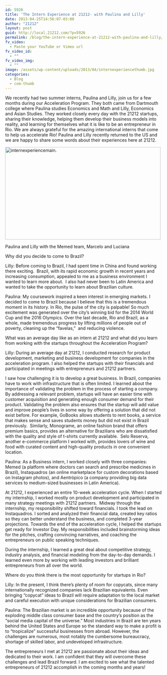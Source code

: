 ```yaml
---
id: 5926
title: 'The Intern Experience at 21212- with Paulina and Lilly'
date: 2013-04-25T14:56:07-03:00
author: "21212"
layout: post
guid: http://local.21212.com/?p=5926
permalink: /blog/the-intern-experience-at-21212-with-paulina-and-lilly/
fv_video:
  - Paste your YouTube or Vimeo url
fv_video_id:
  - ""
fv_video_img:
  - ""
image: /assets/wp-content/uploads/2013/04/internexperiencethumb.jpg
categories:
  - Blog
  - com-thumb
---
```

<p dir="ltr">
  We recently had two summer interns, Paulina and Lilly, join us for a few months during our Acceleration Program. They both came from Dartmouth college where Paulina studies Economics and Math and Lilly, Economics and Asian Studies. They worked closely every day with the 21212 startups, sharing their knowledge, helping them develop their business models into reality, and learning for themselves what it is like to be an entrepreneur in Rio. We are always grateful for the amazing international interns that come to help us accelerate Rio! Paulina and Lilly recently returned to the US and we are happy to share some words about their experiences here at 21212.
</p>

<div id="attachment_5942" style="width: 510px" class="wp-caption aligncenter">
  <a href="http://local.21212.com/assets/wp-content/uploads/2013/04/internexperiencemain..jpg"><img aria-describedby="caption-attachment-5942" class="size-full wp-image-5942 " alt="internexperiencemain." src="{{ site.url }}/assets/wp-content/uploads/2013/04/internexperiencemain..jpg" width="500" height="298" srcset="{{ site.url }}/assets/wp-content/uploads/2013/04/internexperiencemain..jpg 500w, {{ site.url }}/assets/wp-content/uploads/2013/04/internexperiencemain.-300x178.jpg 300w" sizes="(max-width: 500px) 100vw, 500px" /></a>

  <p id="caption-attachment-5942" class="wp-caption-text">
    Paulina and Lilly with the Memed team, Marcelo and Luciana
  </p>
</div>

<p dir="ltr">
  Why did you decide to come to Brazil?
</p>

<p dir="ltr">
  Lilly: Before coming to Brazil, I had spent time in China and found working there exciting.  Brazil, with its rapid economic growth in recent years and increasing consumption, appealed to me as a business environment I wanted to learn more about.  I also had never been to Latin America and wanted to take the opportunity to learn about Brazilian culture.
</p>

<p dir="ltr">
  Paulina: My coursework inspired a keen interest in emerging markets. I decided to come to Brazil because I believe that this is a tremendous moment in its history. In Rio, the pulse of the city is palpable! So much excitement was generated over the city’s winning bid for the 2014 World Cup and the 2016 Olympics. Over the last decade, Rio and Brazil, as a whole, made tremendous progress by lifting millions of people out of poverty, cleaning up the “favelas,”  and reducing violence.
</p>

<p dir="ltr">
  What was an average day like as an intern at 21212 and what did you learn from working with the startups throughout the Acceleration Program?
</p>

<p dir="ltr">
  Lilly: During an average day at 21212, I conducted research for product development, marketing and business development for companies in the acceleration program. I also helped the startups with their financials and participated in meetings with entrepreneurs and 21212 partners.
</p>

<p dir="ltr">
  I saw how challenging it is to develop a great business. In Brazil, companies have to work with infrastructure that is often limited. I learned about the importance of validating the problem in the process of starting a company. By addressing a relevant problem, startups will have an easier time with customer acquisition and generating enough consumer demand for their product. Validating the problem also ensures that the startup will add value and improve people’s lives in some way by offering a solution that did not exist before. For example, GoBooks allows students to rent books, a service that makes sense and saves students money but did not exist in Brazil previously.  Similarly, Monograme, an online fashion brand that offers premium basics, provides an alternative for Brazilians who are dissatisfied with the quality and style of t-shirts currently available.  Selo Reserva, another e-commerce platform I worked with, provides lovers of wine and food with curated content and high-quality products in one convenient location.
</p>

<p dir="ltr">
  Paulina: As a Business intern, I worked closely with three companies: Memed (a platform where doctors can search and prescribe medicines in Brazil), Instaquadros (an online marketplace for custom decorations based on Instagram photos), and Aentrópico (a company providing big data services to medium-sized businesses in Latin America).
</p>

<p dir="ltr">
  At 21212, I experienced an entire 10-week acceleration cycle. When I started my internship, I worked mostly on product development and participated in many strategy meetings with 21212 partners.  Midway through the internship, my responsibility shifted toward financials. I took the lead on Instaquadros. I sorted and analyzed their financial data, created key ratios so they can better understand the business, and completed 3-year projections. Towards the end of the acceleration cycle, I helped the startups get ready for Investor Day. My responsibilities included brainstorming ideas for the pitches, crafting convincing narratives, and coaching the entrepreneurs on public speaking techniques.
</p>

<p dir="ltr">
  During the internship, I learned a great deal about competitive strategy, industry analysis, and financial modeling from the day-to-day demands. I learned even more by working with leading investors and brilliant entrepreneurs from all over the world.
</p>

<p dir="ltr">
  Where do you think there is the most opportunity for startups in Rio?
</p>

<p dir="ltr">
  Lilly: In the present, I think there’s plenty of room for copycats, since many internationally recognized companies lack Brazilian equivalents. Even bringing “copycat” ideas to Brazil will require adaptation to the local market and careful execution with unique considerations for Brazilian consumers.
</p>

<p dir="ltr">
  Paulina: The Brazilian market is an incredible opportunity because of the exploding middle class consumer base and the country’s position as the “social media capital of the universe.” Most industries in Brazil are ten years behind the United States and Europe so the standard way to make a profit is to “tropicalize” successful businesses from abroad. However, the challenges are numerous, most notably the cumbersome bureaucracy, shortage of skilled labor, and undeveloped infrastructure.
</p>

<p dir="ltr">
  The entrepreneurs I met at 21212 are passionate about their ideas and dedicated to their work. I am confident that they will overcome these challenges and lead Brazil forward. I am excited to see what the talented entrepreneurs of 21212 accomplish in the coming months and years!
</p>